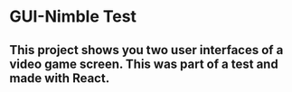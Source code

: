 # GUI-Nimble Test

## This project shows you two user interfaces of a video game screen. This was part of a test and made with React.
